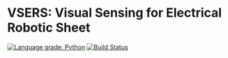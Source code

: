 # VSERS: Visual Sensing for Electrical Robotic Sheet
[![Language grade: Python](https://img.shields.io/lgtm/grade/python/g/zhiwuz/vsers.svg?logo=lgtm&logoWidth=18)](https://lgtm.com/projects/g/zhiwuz/vsers/context:python)
[![Build Status](https://travis-ci.com/zhiwuz/vsers.svg?branch=master)](https://travis-ci.com/zhiwuz/vsers)
